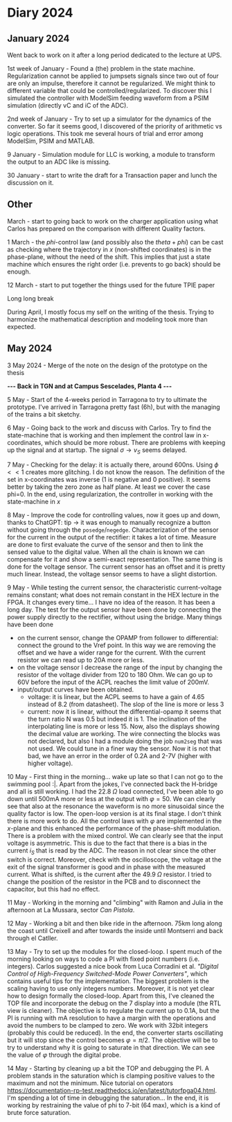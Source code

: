 # Diary 2024

## January 2024
Went back to work on it after a long period dedicated to the lecture at UPS.

1st week of January - Found a (the) problem in the state machine. Regularization cannot be applied to jumpsets signals since two out of four are only an impulse, therefore it cannot be regularized. We might think to different variable that could be controlled/regularized. To discover this I simulated the controller with ModelSim feeding waveform from a PSIM simulation (directly vC and iC of the ADC).

2nd week of January - Try to set up a simulator for the dynamics of the converter. So far it seems good, I discovered of the priority of arithmetic vs logic operations. This took me several hours of trial and error among ModelSim, PSIM and MATLAB.

9 January - Simulation module for LLC is working, a module to transform the output to an ADC like is missing.

30 January - start to write the draft for a Transaction paper and lunch the discussion on it.

## Other

March - start to going back to work on the charger application using what Carlos has prepared on the comparison with different Quality factors.

1 March - the $phi$-control law (and possibly also the $theta+phi$) can be cast as checking where the trajectory in $x$ (non-shifted coordinates) is in the phase-plane, without the need of the shift. This implies that just a state machine which ensures the right order (i.e. prevents to go back) should be enough.

12 March - start to put together the things used for the future TPIE paper


Long long break

During April, I mostly focus my self on the writing of the thesis. Trying to harmonize the mathematical description and modeling took more than expected.

## May 2024

3 May 2024 - Merge of the note on the design of the prototype on the thesis

**--- Back in TGN and at Campus Sescelades, Planta 4 ---**

5 May - Start of the 4-weeks period in Tarragona to try to ultimate the prototype. I've arrived in Tarragona pretty fast (6h), but with the managing of the trains a bit sketchy.

6 May - Going back to the work and discuss with Carlos. Try to find the state-machine that is working and then implement the control law in x-coordinates, which should be more robust. There are problems with keeping up the signal and at startup. The signal $\sigma\rightarrow v_S$ seems delayed.


7 May - Checking for the delay: it is actually there, around 600ns. Using $\phi<<1$ creates more glitching. I do not know the reason. The definition of the set in x-coordinates was inverse (1 is negative and 0 positive).
It seems better by taking the zero zone as half plane. At least we cover the case phi=0.
In the end, using regularization, the controller in working with the state-machine in $x$

8 May - Improve the code for controlling values, now it goes up and down, thanks to ChatGPT: tip -> it was enough to manually recognize a button without going through the `posedge`/`negedge`. 
Characterization of the sensor for the current in the output of the rectifier: it takes a lot of time. Measure are done to first evaluate the curve of the sensor and then to link the sensed value to the digital value. When all the chain is known we can compensate for it and show a semi-exact representation.
The same thing is done for the voltage sensor.
The current sensor has an offset and it is pretty much linear.
Instead, the voltage sensor seems to have a slight distortion.

9 May - While testing the current sensor, the characteristic current-voltage remains constant; what does not remain constant in the HEX lecture in the FPGA. It changes every time... I have no idea of the reason. It has been a long day. The test for the output sensor have been done by connecting the power supply directly to the rectifier, without using the bridge.
Many things have been done
 - on the current sensor, change the OPAMP from follower to differential: connect the ground to the Vref point. In this way we are removing the offset and we have a wider range for the current. With the current resistor we can read up to 20A more or less.
 - on the voltage sensor I decrease the range of the input by changing the resistor of the voltage divider from 120 to 180 Ohm. We can go up to 60V before the input of the ACPL reaches the limit value of 200mV.
 - input/output curves have been obtained.
   - voltage: it is linear, but the ACPL seems to have a gain of 4.65 instead of 8.2 (from datasheet). The slop of the line is more or less 3
   - current: now it is linear, without the differential-opamp it seems that the turn ratio N was 0.5 but indeed it is 1. The inclination of the interpolating line is more or less 15.
Now, also the displays showing the decimal value are working. The wire connecting the blocks was not declared, but also I had a module doing the job `num2seg` that was not used.
We could tune in a finer way the sensor. Now it is not that bad, we have an error in the order of 0.2A and 2-7V (higher with higher voltage).

10 May - First thing in the morning... wake up late so that I can not go to the swimming pool :|. Apart from the jokes, I've connected back the H-bridge and all is still working. I had the $22.8\;\Omega$ load connected, I've been able to go down until 500mA more or less at the output with $\varphi=50$.
We can clearly see that also at the resonance the waveform is no more sinusoidal since the quality factor is low.
The open-loop version is at its final stage. I don't think there is more work to do. All the control laws with $\varphi$ are implemented in the $x$-plane and this enhanced the performance of the phase-shift modulation.
There is a problem with the mixed control. We can clearly see that the input voltage is asymmetric. This is due to the fact that there is a bias in the current $i_S$ that is read by the ADC. The reason in not clear since the other switch is correct.
Moreover, check with the oscilloscope, the voltage at the exit of the signal transformer is good and in phase with the measured current. What is shifted, is the current after the $49.9\;\Omega$ resistor.
I tried to change the position of the resistor in the PCB and to disconnect the capacitor, but this had no effect.

11 May - Working in the morning and "climbing" with Ramon and Julia in the afternoon at La Mussara, sector *Can Pistola*.

12 May - Working a bit and then bike ride in the afternoon. 75km long along the coast until Creixell and after towards the inside until Montserri and back through el Catller.

13 May - Try to set up the modules for the closed-loop. I spent much of the morning looking on ways to code a PI with fixed point numbers (i.e. integers).
Carlos suggested a nice book from Luca Corradini et al. *"Digital Control of High-Frequency Switched-Mode Power Converters"*, which contains useful tips for the implementation.
The biggest problem is the scaling having to use only integers numbers. 
Moreover, it is not yet clear how to design formally the closed-loop.
Apart from this, I've cleaned the TOP file and incorporate the debug on the 7 display into a module (the RTL view is cleaner).
The objective is to regulate the current up to 0.1A, but the PI is running with mA resolution to have a margin with the operations and avoid the numbers to be clamped to zero. We work with 32bit integers (probably this could be reduced).
In the end, the converter starts oscillating but it will stop since the control becomes $\varphi=\pi/2$. The objective will be to try to understand why it is going to saturate in that direction. We can see the value of $\varphi$ through the digital probe.

14 May - Starting by cleaning up a bit the TOP and debugging the PI. A problem stands in the saturation which is clamping positive values to the maximum and not the minimum.
Nice tutorial on operators <https://documentation-rp-test.readthedocs.io/en/latest/tutorfpga04.html>.
I'm spending a lot of time in debugging the saturation...
In the end, it is working by restraining the value of phi to 7-bit (64 max), which is a kind of brute force saturation.




